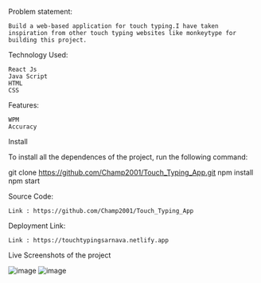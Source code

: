 Problem statement:

    Build a web-based application for touch typing.I have taken inspiration from other touch typing websites like monkeytype for building this project.

Technology Used:

    React Js
    Java Script
    HTML
    CSS

Features:

    WPM
    Accuracy
    

Install

To install all the dependences of the project, run the following command:

git clone https://github.com/Champ2001/Touch_Typing_App.git
npm install
npm start

Source Code:

    Link : https://github.com/Champ2001/Touch_Typing_App

Deployment Link:

    Link : https://touchtypingsarnava.netlify.app


Live Screenshots of the project

![image](https://github.com/Champ2001/Touch_Typing_App/assets/95713320/560ae7c5-4adb-4d5f-bc05-06d861236b2a)
![image](https://github.com/Champ2001/Touch_Typing_App/assets/95713320/e578d802-5d98-4b51-8ad9-8f79cba306fe)

